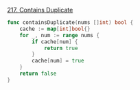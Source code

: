 [217. Contains Duplicate](https://leetcode.com/problems/contains-duplicate/description/)

```go
func containsDuplicate(nums []int) bool {
    cache := map[int]bool{}
    for _, num := range nums {
        if cache[num] {
            return true
        }
        cache[num] = true
    }
    return false
}
```